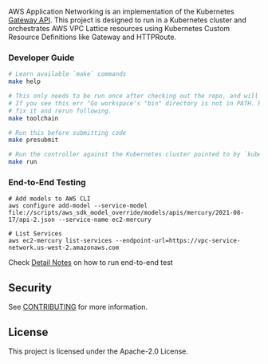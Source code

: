 AWS Application Networking is an implementation of the Kubernetes [Gateway API](https://gateway-api.sigs.k8s.io/). This project is designed to run in a Kubernetes cluster and orchestrates AWS VPC Lattice resources using Kubernetes Custom Resource Definitions like Gateway and HTTPRoute.

### Developer Guide


```bash
# Learn available `make` commands
make help

# This only needs to be run once after checking out the repo, and will install tools/codegen required for development
# If you see this err "Go workspace's "bin" directory is not in PATH. Run 'export PATH="$PATH:${GOPATH:-$HOME/go}/bin"'."
# fix it and rerun following. 
make toolchain

# Run this before submitting code
make presubmit

# Run the controller against the Kubernetes cluster pointed to by `kubectl config current-context`
make run
```

### End-to-End Testing

```
# Add models to AWS CLI
aws configure add-model --service-model file://scripts/aws_sdk_model_override/models/apis/mercury/2021-08-17/api-2.json --service-name ec2-mercury

# List Services
aws ec2-mercury list-services --endpoint-url=https://vpc-service-network.us-west-2.amazonaws.com
```

Check [Detail Notes](https://code.amazon.com/packages/MercuryK8SController/blobs/mainline/--/developer.md) on how to run end-to-end test

## Security

See [CONTRIBUTING](CONTRIBUTING.md#security-issue-notifications) for more information.

## License

This project is licensed under the Apache-2.0 License.
